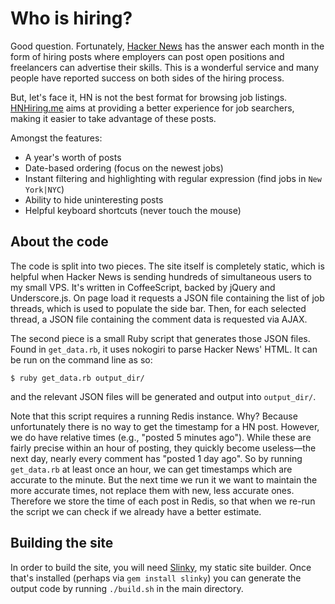 # Who is hiring?

Good question. Fortunately, [Hacker News](http://news.ycombinator.com)
has the answer each month in the form of hiring posts where employers
can post open positions and freelancers can advertise their skills.
This is a wonderful service and many people have reported success on
both sides of the hiring process.

But, let's face it, HN is not the best format for browsing job
listings. [HNHiring.me](http://hnhiring.me) aims at providing a better
experience for job searchers, making it easier to take advantage of
these posts.

Amongst the features:

* A year's worth of posts
* Date-based ordering (focus on the newest jobs)
* Instant filtering and highlighting with regular expression (find jobs in
  `New York|NYC`)
* Ability to hide uninteresting posts
* Helpful keyboard shortcuts (never touch the mouse)

## About the code

The code is split into two pieces. The site itself is completely
static, which is helpful when Hacker News is sending hundreds of
simultaneous users to my small VPS. It's written in
CoffeeScript, backed by jQuery and Underscore.js. On page load it
requests a JSON file containing the list of job threads, which is used to
populate the side bar. Then, for each selected thread, a JSON file
containing the comment data is requested via AJAX.

The second piece is a small Ruby script that generates those JSON
files. Found in `get_data.rb`, it uses nokogiri to parse Hacker News'
HTML. It can be run on the command line as so:

```
$ ruby get_data.rb output_dir/
```

and the relevant JSON files will be generated and output into
`output_dir/`.

Note that this script requires a running Redis instance. Why? Because
unfortunately there is no way to get the timestamp for a HN post. However,
we do have relative times (e.g., "posted 5 minutes ago"). While these
are fairly precise within an hour of posting, they quickly become
useless&mdash;the next day, nearly every comment has "posted 1 day ago".
So by running `get_data.rb` at least once an hour, we can get
timestamps which are accurate to the minute. But the next time we run
it we want to maintain the more accurate times, not replace them with
new, less accurate ones. Therefore we store the time of each post in
Redis, so that when we re-run the script we can check if we already
have a better estimate.

## Building the site

In order to build the site, you will need
[Slinky](https://github.com/mwylde/slinky), my static site builder.
Once that's installed (perhaps via `gem install slinky`) you can
generate the output code by running `./build.sh` in the main
directory.
